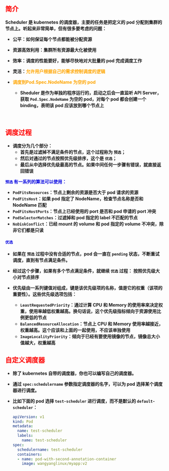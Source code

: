 ## **<font color='red'>简介</font>**

**Scheduler 是 kubernetes 的调度器，主要的任务是把定义的 pod 分配到集群的节点上。听起来非常简单，但有很多要考虑的问题：**

- **公平：如何保证每个节点都能被分配资源**
- **资源高效利用：集群所有资源最大化被使用**
- **效率：调度的性能要好，能够尽快地对大批量的 pod 完成调度工作**
- **灵活：<font color='orange'>允许用户根据自己的需求控制调度的逻辑</font>**

- <font color='orange'>**调度到Pod.Spec.NodeName 为空的 pod**</font>
  - **Sheduler 是作为单独的程序运行的，启动之后会一直监听 API Server，获取 `Pod.Spec.NodeName` 为空的 pod，对每个 pod 都会创建一个 binding，表明该 pod 应该放到哪个节点上**

​      

## <font color='red'>调度过程</font>

- **调度分为几个部分：**
  - **首先是过滤掉不满足条件的节点，这个过程称为 `预选`；**
  - **然后对通过的节点按照优先级排序，这个是 `优选`；**
  - **最后从中选择优先级最高的节点。如果中间任何一步骤有错误，就直接返回错误**

<font color = 'puple'>**`预选` 有一系列的算法可以使用：**</font> 

- **`PodFitsResources`：节点上剩余的资源是否大于 pod 请求的资源**
- **`PodFitsHost`：如果 pod 指定了 NodeName，检查节点名称是否和 NodeName 匹配**
- **`PodFitsHostPorts`：节点上已经使用的 port 是否和 pod 申请的 port 冲突**
- **`PodSelectorMatches`：过滤掉和 pod 指定的 label 不匹配的节点**
- **`NoDiskConflict`：已经 mount 的 volume 和 pod 指定的 volume 不冲突，除非它们都是只读**

#### <font color = 'puple'>`优选`</font>

- **如果在  `预选` 过程中没有合适的节点，pod 会一直在 `pending` 状态，不断重试调度，直到有节点满足条件。**
- **经过这个步骤，如果有多个节点满足条件，就继续 `优选` 过程： 按照优先级大小对节点排序**

- **优先级由一系列键值对组成，键是该优先级项的名称，值是它的权重（该项的重要性）。这些优先级选项包括：** 
  - **`LeastRequestedPriority`：通过计算 CPU 和 Memory 的使用率来决定权重，使用率越低权重越高。换句话说，这个优先级指标倾向于资源使用比例更低的节点**
  - **`BalancedResourceAllocation`：节点上 CPU 和 Memory 使用率越接近，权重越高。这个应该和上面的一起使用，不应该单独使用**
  - **`ImageLocalityPriority`：倾向于已经有要使用镜像的节点，镜像总大小值越大，权重越高**

## <font color='red'>自定义调度器</font>

- **除了 kubernetes 自带的调度器，你也可以编写自己的调度器。**

- **通过 `spec:schedulername` 参数指定调度器的名字，可以为 pod 选择某个调度器进行调度。**

- **比如下面的 pod 选择 `test-scheduler` 进行调度，而不是默认的 `default-scheduler`：**

  ```YAML
  apiVersion: v1
  kind: Pod
  metadata:
    name: test-scheduler
    labels:
      name: test-scheduler
  spec:
    schedulername: test-scheduler
    containers:
    - name: pod-with-second-annotation-container
      image: wangyanglinux/myapp:v2
  ```

  



